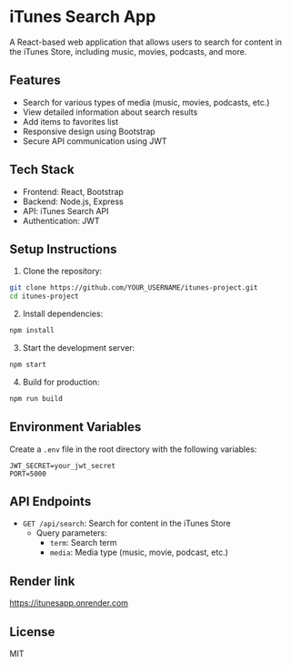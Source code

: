 # iTunes Search App

A React-based web application that allows users to search for content in the iTunes Store, including music, movies, podcasts, and more.

## Features

- Search for various types of media (music, movies, podcasts, etc.)
- View detailed information about search results
- Add items to favorites list
- Responsive design using Bootstrap
- Secure API communication using JWT

## Tech Stack

- Frontend: React, Bootstrap
- Backend: Node.js, Express
- API: iTunes Search API
- Authentication: JWT

## Setup Instructions

1. Clone the repository:
```bash
git clone https://github.com/YOUR_USERNAME/itunes-project.git
cd itunes-project
```

2. Install dependencies:
```bash
npm install
```

3. Start the development server:
```bash
npm start
```

4. Build for production:
```bash
npm run build
```

## Environment Variables

Create a `.env` file in the root directory with the following variables:
```
JWT_SECRET=your_jwt_secret
PORT=5000
```

## API Endpoints

- `GET /api/search`: Search for content in the iTunes Store
  - Query parameters:
    - `term`: Search term
    - `media`: Media type (music, movie, podcast, etc.)
   
## Render link
https://itunesapp.onrender.com

## License

MIT
